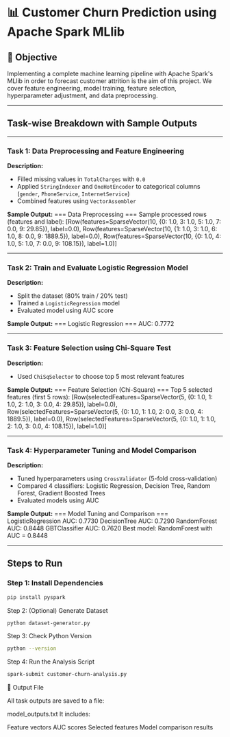 # 📊 Customer Churn Prediction using Apache Spark MLlib

## 📌 Objective

Implementing a complete machine learning pipeline with Apache Spark's MLlib in order to forecast customer attrition is the aim of this project. We cover feature engineering, model training, feature selection, hyperparameter adjustment, and data preprocessing.

---

## Task-wise Breakdown with Sample Outputs

---

### Task 1: Data Preprocessing and Feature Engineering

**Description:**
- Filled missing values in `TotalCharges` with `0.0`
- Applied `StringIndexer` and `OneHotEncoder` to categorical columns (`gender`, `PhoneService`, `InternetService`)
- Combined features using `VectorAssembler`

**Sample Output:**
=== Data Preprocessing === Sample processed rows (features and label): [Row(features=SparseVector(10, {0: 1.0, 3: 1.0, 5: 1.0, 7: 0.0, 9: 29.85}), label=0.0), Row(features=SparseVector(10, {1: 1.0, 3: 1.0, 6: 1.0, 8: 0.0, 9: 1889.5}), label=0.0), Row(features=SparseVector(10, {0: 1.0, 4: 1.0, 5: 1.0, 7: 0.0, 9: 108.15}), label=1.0)]


---

### Task 2: Train and Evaluate Logistic Regression Model

**Description:**
- Split the dataset (80% train / 20% test)
- Trained a `LogisticRegression` model
- Evaluated model using AUC score

**Sample Output:**
=== Logistic Regression === AUC: 0.7772


---

### Task 3: Feature Selection using Chi-Square Test

**Description:**
- Used `ChiSqSelector` to choose top 5 most relevant features

**Sample Output:**
=== Feature Selection (Chi-Square) === Top 5 selected features (first 5 rows): [Row(selectedFeatures=SparseVector(5, {0: 1.0, 1: 1.0, 2: 1.0, 3: 0.0, 4: 29.85}), label=0.0), Row(selectedFeatures=SparseVector(5, {0: 1.0, 1: 1.0, 2: 0.0, 3: 0.0, 4: 1889.5}), label=0.0), Row(selectedFeatures=SparseVector(5, {0: 1.0, 1: 1.0, 2: 1.0, 3: 0.0, 4: 108.15}), label=1.0)]


---

### Task 4: Hyperparameter Tuning and Model Comparison

**Description:**
- Tuned hyperparameters using `CrossValidator` (5-fold cross-validation)
- Compared 4 classifiers: Logistic Regression, Decision Tree, Random Forest, Gradient Boosted Trees
- Evaluated models using AUC

**Sample Output:**
=== Model Tuning and Comparison === LogisticRegression AUC: 0.7730 DecisionTree AUC: 0.7290 RandomForest AUC: 0.8448 GBTClassifier AUC: 0.7620 Best model: RandomForest with AUC = 0.8448


---

## Steps to Run

### Step 1: Install Dependencies
```bash
pip install pyspark
```
Step 2: (Optional) Generate Dataset
```bash
python dataset-generator.py
```
Step 3: Check Python Version
```bash
python --version
```
Step 4: Run the Analysis Script
```bash
spark-submit customer-churn-analysis.py
```
📂 Output File

All task outputs are saved to a file:

model_outputs.txt
It includes:

Feature vectors
AUC scores
Selected features
Model comparison results

